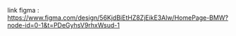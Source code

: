link figma : 
https://www.figma.com/design/56KjdBiEtHZ8ZjEikE3Alw/HomePage-BMW?node-id=0-1&t=PDeGyhsV9rhxWsud-1

